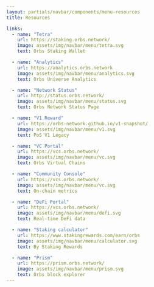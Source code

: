 ```yaml
---
layout: partials/navbar/components/menu-resources
title: Resources

links:
  - name: "Tetra"
    url: https://staking.orbs.network/
    image: assets/img/navbar/menu/tetra.svg
    text: Orbs Staking Wallet

  - name: "Analytics"
    url: https://analytics.orbs.network
    image: assets/img/navbar/menu/analytics.svg
    text: Orbs Universe Analytics

  - name: "Network Status"
    url: http://status.orbs.network/
    image: assets/img/navbar/menu/status.svg
    text: Orbs Network Status Page

  - name: "V1 Reward"
    url: https://orbs-network.github.io/v1-snapshot/
    image: assets/img/navbar/menu/v1.svg
    text: PoS V1 Legacy

  - name: "VC Portal"
    url: https://vcs.orbs.network/
    image: assets/img/navbar/menu/vc.svg
    text: Orbs Virtual Chains

  - name: "Community Console"
    url: https://vcs.orbs.network/
    image: assets/img/navbar/menu/vc.svg
    text: On-chain metrics

  - name: "DeFi Portal"
    url: https://vcs.orbs.network/
    image: assets/img/navbar/menu/defi.svg
    text: Real-time DeFi data

  - name: "Staking calculator"
    url: https://www.stakingrewards.com/earn/orbs
    image: assets/img/navbar/menu/calculator.svg
    text: By Staking Rewards

  - name: "Prism"
    url: https://prism.orbs.network/
    image: assets/img/navbar/menu/prism.svg
    text: Orbs block explorer
---
```

